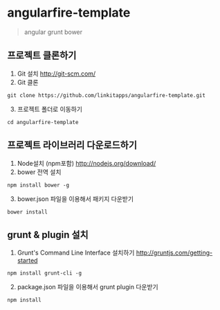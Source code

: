 angularfire-template
====================
> angular grunt bower

## 프로젝트 클론하기
1. Git 설치 <http://git-scm.com/>
2. Git 클론
```
git clone https://github.com/linkitapps/angularfire-template.git
```
3. 프로젝트 폴더로 이동하기
```
cd angularfire-template
```

## 프로젝트 라이브러리 다운로드하기
1. Node설치 (npm포함) <http://nodejs.org/download/>
2. bower 전역 설치
```
npm install bower -g
```
3. bower.json 파일을 이용해서 패키지 다운받기
```
bower install
```

## grunt & plugin 설치
1. Grunt's Command Line Interface 설치하기 <http://gruntjs.com/getting-started>
```
npm install grunt-cli -g
```
2. package.json 파일을 이용해서 grunt plugin 다운받기
```
npm install
```